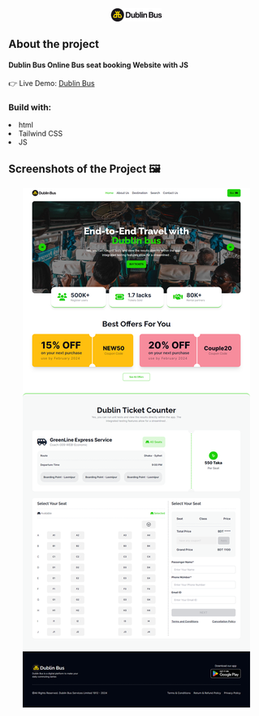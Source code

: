<div align='center'><img width='100' src='./assets/logo.jpg'/></div>

<h2>About the project</h2>

  <h4><b>Dublin Bus</b> Online Bus seat booking Website with JS</h4>

👉 Live Demo: <a target='_blank' href='https://mehedi7242.github.io/dublin-bus-page/'>Dublin Bus</a>

<h3>Build with:</h3>

<li>html</li>
<li>Tailwind CSS</li>
<li>JS</li>

<h2>Screenshots of the Project 🖼️</h2>

<div align='center'>
<img src='./assets/project-demo.png'/>
</div>

